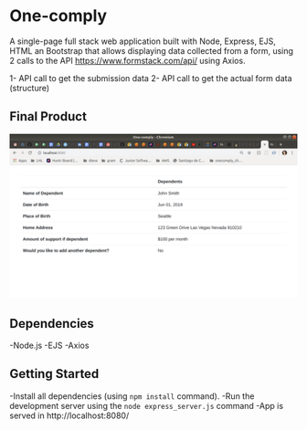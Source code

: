 

# One-comply

A single-page full stack web application built with Node, Express, EJS, HTML an Bootstrap that allows displaying data collected from a form, using 2 calls to the API https://www.formstack.com/api/ using Axios.

1- API call to get the submission data
2- API call to get the actual form data (structure)


## Final Product
!["Screenshot of the index page"](https://github.com/karinalop/one-comply/blob/master/docs/index.png)



## Dependencies

-Node.js
-EJS
-Axios

## Getting Started

-Install all dependencies (using `npm install` command).
-Run the development server using the `node express_server.js` command
-App is served in http://localhost:8080/

